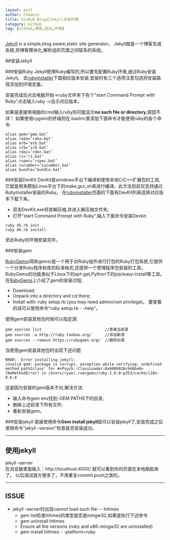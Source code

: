 ```yaml
---
layout: post
author: Chewein
title: GitHub Blog之Jekyll开发环境
category: GitHub
tag: [GitHub,博客,测试,环境] 
---
```



[Jekyll](http://jekyllrb.com/) is a simple,blog aware,static site generator。
Jekyll就是一个博客生成系统,将博客模块化,解析组织页面之间联系的系统。


##安装Jekyll

###安装Ruby
Jekyll使用Ruby编写的,所以要先配置Ruby环境,通过Ruby安装Jekyll。
去[rubyinstaller](http://rubyinstaller.org/downloads/)下载相应版本安装,安装时有三个选项注意勾选将安装路径添加到环境变量。

安装完成后点击电脑开始->ruby文件夹下有个"start Command Prompt with Ruby"点击输入ruby -v显示对应版本。

如果是直接用电脑的cmd输入ruby则可能显示**no such file or directory**,原因不详！
如果使用cygwin的终端则在.bashrc里添加下面命令才能使用ruby的各个命令:

```
alias gem=’gem.bat’
alias rake=’rake.bat’
alias erb=’erb.bat’
alias irb=’irb.bat’
alias rdoc=’rdoc.bat’
alias ri=’ri.bat’
alias rspec=’rspec.bat’
alias cucumber=’cucumber.bat’
alias bundle=’bundle.bat’
```

###安装DevKit
DevKit是windows平台下编译和使用本地C/C++扩展包的工具,它就是用来模拟Linux平台下的make,gcc,sh来进行编译。此方法目前仅支持通过RubyInstaller安装的Ruby。
在[rubyinstaller](http://rubyinstaller.org/downloads/)页面的下面有DevKit列表选择对应版本下载下来。

- 双击DevKit.exe将其解压缩,并进入解压缩文件夹;
- 打开"start Command Prompt with Ruby",输入下面命令安装Devkit:
```
ruby dk.rb init
ruby dk.rb install
``` 

至此Ruby的环境安装完毕。

###安装gem

[RubyGems](https://rubygems.org/pages/download)(简称gems)是一个用于对Ruby组件进行打包的Ruby打包系统,它提供一个分发Ruby程序和库的标准格式,还提供一个管理程序包安装的工具。
RubyGems的功能类似于Linux下的apt-get,Python下的pip/easy-install等工具。
在[RubyGems](https://rubygems.org/pages/download)上介绍了gem的安装过程:
- Download;
- Unpack into a directory and cd there;
- Install with: ruby setup.rb (you may need admin/root privilege)。
要查看的话可以使用命令"ruby setup.rb - -help"。

使用gem安装其他包时候可以指定源:

```
gem sources list                            //查看当前源
gem sources -a http://ruby.taobao.org/      //添加新源
gem sources --remove https://rubygems.org/  //删除旧源
```

当使用gem安装其他包时出现下述问题

```
RROR:  Error installing jekyll:
invalid gem: package is corrupt, exception while verifying: undefined method`path2class' for #<Psych::ClassLoader:0x0000010c9d0be0> (NoMethodError) in /Users/ryan/.rvm/gems/ruby-2.0.0-p353/cache/i18n-0.6.9
``` 

这是因为安装的gem版本不对,解决方法:
- 输入命令gem env找到-GEM PATHS下的目录;
- 删掉上述目录下所有文件;
- 重新安装gem。

###安装jekyll
直接使用命令**Gem install jekyll**就可以安装jekyll了,安装完成之后使用命令"jekyll –version"检查是否安装成功。

------------------------------------

## 使用jekyll 
jekyll –server  
在浏览器里面输入：http://localhost:4000/ 就可以看到你的页面在本地跑起来了。
以后调试就方便多了，不用重复commit push之类的。


------------------------------------

## ISSUE

- jekyll –server时出现cannot load such file -- hitimes
  - gem list检查hitimes的类型是否是mingw32,如果是执行下述命令
  - gem uninstall hitimes
  - Ensure all the versions (ruby and x86-mingw32 are uninstalled)
  - gem install hitimes - -platform=ruby











